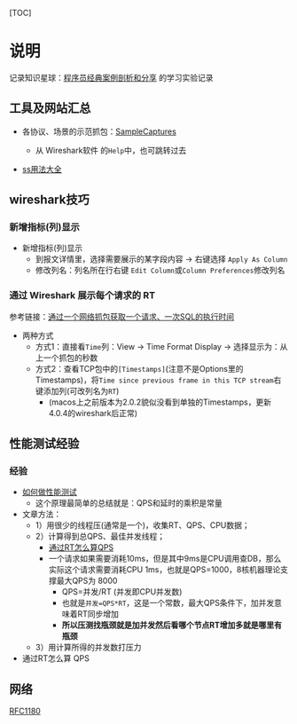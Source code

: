 [TOC]



# 说明

记录知识星球：[程序员经典案例剖析和分享](https://wx.zsxq.com/dweb2/index/group/15552551584552) 的学习实验记录

## 工具及网站汇总

* 各协议、场景的示范抓包：[SampleCaptures](https://wiki.wireshark.org/SampleCaptures)
	- 从 Wireshark软件 的`Help`中，也可跳转过去

* [ss用法大全](https://plantegg.github.io/2016/10/12/ss%E7%94%A8%E6%B3%95%E5%A4%A7%E5%85%A8/)

## wireshark技巧

### 新增指标(列)显示

* 新增指标(列)显示
	- 到报文详情里，选择需要展示的某字段内容 -> 右键选择 `Apply As Column`
	- 修改列名：列名所在行右键 `Edit Column`或`Column Preferences`修改列名

### 通过 Wireshark 展示每个请求的 RT

参考链接：[通过一个网络抓包获取一个请求、一次SQL的执行时间](https://t.zsxq.com/0cjxDegNr)

* 两种方式
	- 方式1：直接看`Time`列：View -> Time Format Display -> 选择显示为：从上一个抓包的秒数
	- 方式2：查看TCP包中的`[Timestamps]`(注意不是Options里的Timestamps)，将`Time since previous frame in this TCP stream`右键添加列(可改列名为`RT`)
		+ (macos上之前版本为2.0.2貌似没看到单独的Timestamps，更新4.0.4的wireshark后正常)

## 性能测试经验

### 经验

* [如何做性能测试](https://t.zsxq.com/0ckxZ661I)
	- 这个原理最简单的总结就是：QPS和延时的乘积是常量
* 文章方法：
	- 1）用很少的线程压(通常是一个)，收集RT、QPS、CPU数据；
	- 2）计算得到总QPS、最佳并发线程；
		+ [通过RT怎么算QPS](https://t.zsxq.com/0czFSIX0q)
		+ 一个请求如果需要消耗10ms，但是其中9ms是CPU调用查DB，那么实际这个请求需要消耗CPU 1ms，也就是QPS=1000，8核机器理论支撑最大QPS为 8000
			* QPS=并发/RT (并发即CPU并发数)
			* 也就是`并发=QPS*RT`，这是一个常数，最大QPS条件下，加并发意味着RT同步增加
			* **所以压测找瓶颈就是加并发然后看哪个节点RT增加多就是哪里有瓶颈**
	- 3）用计算所得的并发数打压力
* 通过RT怎么算 QPS

## 网络

[RFC1180](http://arthurchiao.art/blog/rfc1180-a-tcp-ip-tutorial-zh/)
